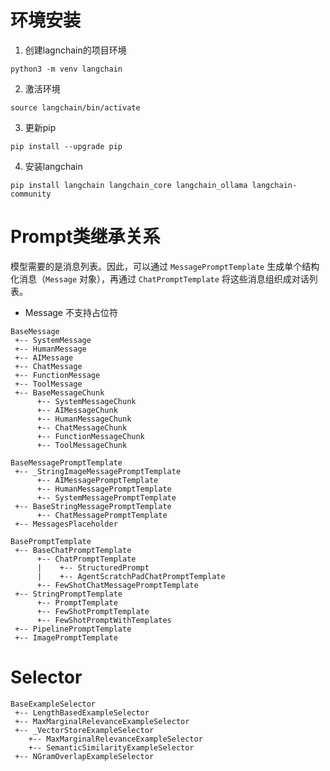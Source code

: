 # 环境安装
1. 创建lagnchain的项目环境  
```
python3 -m venv langchain
```
2.  激活环境
```
source langchain/bin/activate
```
3. 更新pip
```
pip install --upgrade pip
```
4. 安装langchain
```
pip install langchain langchain_core langchain_ollama langchain-community
```
# Prompt类继承关系
模型需要的是消息列表。因此，可以通过 `MessagePromptTemplate` 生成单个结构化消息（`Message` 对象），再通过 `ChatPromptTemplate` 将这些消息组织成对话列表。
- Message 不支持占位符
```
BaseMessage
 +-- SystemMessage
 +-- HumanMessage
 +-- AIMessage
 +-- ChatMessage
 +-- FunctionMessage
 +-- ToolMessage
 +-- BaseMessageChunk
      +-- SystemMessageChunk
      +-- AIMessageChunk
      +-- HumanMessageChunk
      +-- ChatMessageChunk
      +-- FunctionMessageChunk
      +-- ToolMessageChunk
```

```
BaseMessagePromptTemplate
 +-- _StringImageMessagePromptTemplate
      +-- AIMessagePromptTemplate
      +-- HumanMessagePromptTemplate
      +-- SystemMessagePromptTemplate
 +-- BaseStringMessagePromptTemplate
      +-- ChatMessagePromptTemplate
 +-- MessagesPlaceholder    
```

```
BasePromptTemplate
 +-- BaseChatPromptTemplate
      +-- ChatPromptTemplate
      |    +-- StructuredPrompt
      |    +-- AgentScratchPadChatPromptTemplate  
      +-- FewShotChatMessagePromptTemplate
 +-- StringPromptTemplate
      +-- PromptTemplate 
      +-- FewShotPromptTemplate
      +-- FewShotPromptWithTemplates
 +-- PipelinePromptTemplate
 +-- ImagePromptTemplate
```

# Selector

```
BaseExampleSelector
 +-- LengthBasedExampleSelector
 +-- MaxMarginalRelevanceExampleSelector
 +-- _VectorStoreExampleSelector
    +-- MaxMarginalRelevanceExampleSelector
    +-- SemanticSimilarityExampleSelector
 +-- NGramOverlapExampleSelector
```

